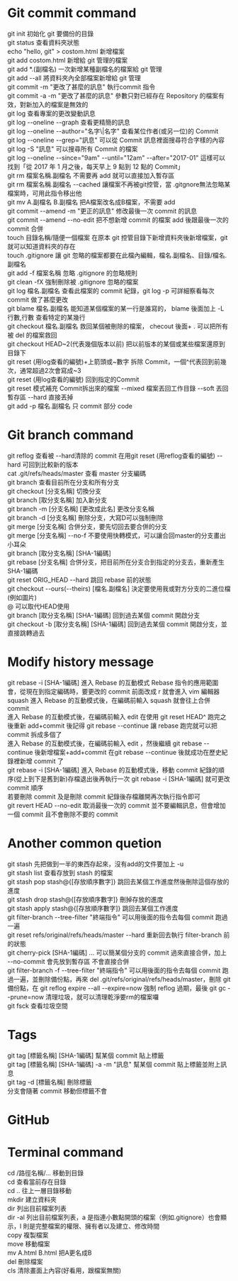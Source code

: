 # Git commit command


<html>
  <body>
    <div style="font-size=20px;">
      <div>git init 初始化 git 要備份的目錄</div>
      <div>git status 查看資料夾狀態</div>
      <div>echo "hello, git" > costom.html 新增檔案</div>
      <div>git add costom.html 新增給 git 管理的檔案</div>
      <div>git add *.(副檔名) 一次新增某種副檔名的檔案給 git 管理</div>
      <div>git add --all 將資料夾內全部檔案新增給 git 管理</div>
      <div>git commit -m "更改了甚麼的訊息" 執行commit 指令</div>
      <div>git commit -a -m "更改了甚麼的訊息" 參數只對已經存在 Repository 的檔案有效，對新加入的檔案是無效的</div>
      <div>git log 查看專案的更改變動訊息</div>
      <div>git log --oneline --graph 查看更精簡的訊息</div>
      <div>git log --oneline --author="名字\|名字" 查看某位作者(或另一位)的 Commit</div>
      <div>git log --oneline --grep="訊息" 可以從 Commit 訊息裡面搜尋符合字樣的內容</div>
      <div>git log -S "訊息" 可以搜尋所有 Commit 的檔案</div>
      <div>git log --oneline --since="9am" --until="12am" --after="2017-01" 這樣可以找到「從 2017 年 1 月之後，每天早上 9 點到 12 點的 Commit」</div>
      <div>git rm 檔案名稱.副檔名 不需要再 add 就可以直接加入暫存區</div>
      <div>git rm 檔案名稱.副檔名 --cached 讓檔案不再被git控管，當 .gitgnore無法忽略某檔案時，可用此指令移出他</div>
      <div>git mv A.副檔名 B.副檔名 把A檔案改名成B檔案，不需要 add</div>
      <div>git commit --amend -m "更正的訊息" 修改最後一次 commit 的訊息</div>
      <div>git commit --amend --no-edit 把不想新增 commit 的檔案 add 後跟最後一次的 commit 合併</div>
      <div>touch 目錄名稱/隨便一個檔案 在原本 git 控管目錄下新增資料夾後新增檔案，git 就可以知道資料夾的存在</div>
      <div>touch .gitignore 讓 git 忽略的檔案都要在此檔內編輯，檔名.副檔名、目錄/檔名.副檔名</div>
      <div>git add -f 檔案名稱 忽略 .gitignore 的忽略規則</div>
      <div>git clean -fX 強制刪除被 .gitignore 忽略的檔案</div>
      <div>git log 檔名.副檔名 查看此檔案的 commit 紀錄，git log -p 可詳細察看每次 commit 做了甚麼更改</div>
      <div>git blame 檔名.副檔名 能知道某個檔案的某一行是誰寫的， blame 後面加上 -L 行數,行數 查看特定的某幾行</div>
      <div>git checkout 檔名.副檔名 救回某個被刪除的檔案， checout 後面+ . 可以把所有被 del 的檔案救回</div>
      <div>git checkout HEAD~2(代表幾個版本以前) 把以前版本的某個或某些檔案還原到目錄下</div>
      <div>git reset (用log查看的編號)+上箭頭或~數字 拆除 Commit，一個^代表回到前幾次，通常超過2次會寫成~3</div>
      <div>git reset (用log查看的編號) 回到指定的Commit</div>
      <div>git reset 模式補充 Commit拆出來的檔案 --mixed 檔案丟回工作目錄 --soft 丟回暫存區 --hard 直接丟掉</div>
      <div>git add -p 檔名.副檔名 只 commit 部分 code</div>
    </div>
  </body>
</html>

# Git branch command

<html>
  <body>
    <div style="font-size=20px;">
      <div>git reflog 查看被 --hard清除的 commit 在用git reset (用reflog查看的編號) --hard 可回到比較新的版本</div>
      <div>cat .git/refs/heads/master 查看 master 分支編碼</div>
      <div>git branch 查看目前所在分支和所有分支</div>
      <div>git checkout [分支名稱] 切換分支</div>
      <div>git branch [取分支名稱] 加入新分支</div>
      <div>git branch -m [分支名稱] [更改成此名] 更改分支名稱</div>
      <div>git branch -d [分支名稱] 刪除分支，大寫D可以強制刪除</div>
      <div>git merge [分支名稱] 合併分支，要先切回去要合併的分支</div>
      <div>git merge [分支名稱] --no-f 不要使用快轉模式，可以讓合回master的分支畫出小耳朵</div>
      <div>git branch [取分支名稱] [SHA-1編碼] </div>
      <div>git rebase [分支名稱] 合併分支，把目前所在分支合到指定的分支去，重新產生SHA-1編碼</div>
      <div>git reset ORIG_HEAD --hard 跳回 rebase 前的狀態</div>
      <div>git checkout --ours(--theirs) [檔名.副檔名] 決定要使用我或對方分支的二進位檔(例如圖片)</div>
      <div>@ 可以取代HEAD使用</div>
      <div>git branch [取分支名稱] [SHA-1編碼] 回到過去某個 commit 開啟分支</div>
      <div>git checkout -b [取分支名稱] [SHA-1編碼] 回到過去某個 commit 開啟分支，並直接跳轉過去</div>
    </div>
  </body>
</html>

# Modify history message 

<html>
  <body>
    <div style="font-size=20px;">
      <div>git rebase -i [SHA-1編碼]  進入 Rebase 的互動模式 Rebase 指令的應用範圍會，從現在到指定編碼時，要更改的 commit 前面改成 r 就會進入 vim 編輯器</div>
      <div>squash 進入 Rebase 的互動模式後，在編碼前輸入 squash 就會往上合併 commit </div>
      <div>進入 Rebase 的互動模式後，在編碼前輸入 edit 在使用 git reset HEAD^ 跑完之後重新 add+commit 後記得 git rebase --continue 讓 rebase 跑完就可以把 commit 拆成多個了</div>
      <div>進入 Rebase 的互動模式後，在編碼前輸入 edit ，然後繼續 git rebase --continue 後新增檔案+add+commit 在git rebase --continue 後就成功在歷史紀錄裡新增 commit 了</div>
      <div>git rebase -i [SHA-1編碼] 進入 Rebase 的互動模式後，移動 commit 紀錄的順序(從上到下是舊到新)存檔退出後再執行一次 git rebase -i [SHA-1編碼] 就可更改 commit 順序</div>
      <div>若要刪除 commit 及是刪除 commit 紀錄後存檔離開再次執行指令即可</div>
      <div>git revert HEAD --no-edit 取消最後一次的 commit 並不要編輯訊息，但會增加一個 commit 且不會刪除不要的 commit</div>
    </div>
  </body>
</html>

# Another common quetion

<html>
  <body>
    <div style="font-size=20px;">
      <div>git stash 先把做到一半的東西存起來，沒有add的文件要加上 -u </div>
      <div>git stash list 查看存放到 stash 的檔案</div>
      <div>git stash pop stash@{[存放順序數字]} 跳回去某個工作進度然後刪除這個存放的進度</div>
      <div>git stash drop stash@{[存放順序數字]} 刪掉存放的進度</div>
      <div>git stash apply stash@{[存放順序數字]} 跳回去某個工作進度</div>
      <div>git filter-branch --tree-filter "終端指令" 可以用後面的指令去每個 commit 跑過一遍</div>
      <div>git reset refs/original/refs/heads/master --hard 重新回去執行 filter-branch 前的狀態</div>
      <div>git cherry-pick [SHA-1編碼] ... 可以簡某個分支的 commit 過來直接合併，加上 --no-commit 會先放到暫存區 不會直接合併</div>
      <div>git filter-branch -f --tree-filter "終端指令" 可以用後面的指令去每個 commit 跑過一遍，並刪除備份點，再來 del .git/refs/original/refs/heads/master，刪除 git 備份點，在 git reflog expire --all --expire=now 強制 reflog 過期，最後 git gc --prune=now 清理垃圾，就可以清理乾淨要rm的檔案囉</div>
      <div>git fsck 查看垃圾空間</div>
    </div>
  </body>
</html>

# Tags

<html>
  <body>
    <div style="font-size=20px;">
      <div>git tag [標籤名稱] [SHA-1編碼] 幫某個 commit 貼上標籤</div>
      <div>git tag [標籤名稱] [SHA-1編碼] -a -m "訊息" 幫某個 commit 貼上標籤並附上訊息</div>
      <div>git tag -d [標籤名稱] 刪除標籤</div>
      <div>分支會隨著 commit 移動但標籤不會</div>
    </div>
  </body>
</html>

# GitHub

<html>
  <body>
    <div style="font-size=20px;">
      <div></div>
      <div></div>
      <div></div>
      <div></div>
      <div></div>
      <div></div>
      <div></div>
      <div></div>
      <div></div>
      <div></div>
      <div></div>
      <div></div>
      <div></div>
      <div></div>
      <div></div>
      <div></div>
      <div></div>
      <div></div>
    </div>
  </body>
</html>

# Terminal command

<html>
  <body>
    <div style="font-size=20px;">
      <div>cd /路徑名稱/... 移動到目錄</div>
      <div>cd 查看當前存在目錄</div>
      <div>cd .. 往上一層目錄移動</div>
      <div>mkdir 建立資料夾</div>
      <div>dir 列出目前檔案列表</div>
      <div>dir -al 列出目前檔案列表，a 是指連小數點開頭的檔案（例如.gitignore）也會顯示，l 則是完整檔案的權限、擁有者以及建立、修改時間</div>
      <div>copy 複製檔案</div>
      <div>move 移動檔案</div>
      <div>mv A.html B.html 把A更名成B</div>
      <div>del 刪除檔案</div>
      <div>cls 清除畫面上內容(好看用，跟檔案無關)</div>
    </div>
  </body>
</html>
